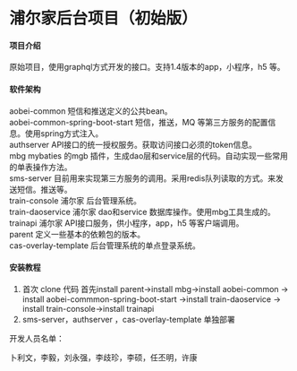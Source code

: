 # 浦尔家后台项目（初始版）

#### 项目介绍
原始项目，使用graphql方式开发的接口。支持1.4版本的app，小程序，h5 等。

#### 软件架构
aobei-common     短信和推送定义的公共bean。</br>
aobei-common-spring-boot-start   短信，推送，MQ 等第三方服务的配置信息。使用spring方式注入。</br>
authserver       API接口的统一授权服务。获取访问接口必须的token信息。</br>
mbg              mybaties 的mgb 插件，生成dao层和service层的代码。自动实现一些常用的单表操作方法。</br>
sms-server       目前用来实现第三方服务的调用。采用redis队列读取的方式。来发送短信。推送等。</br>
train-console    浦尔家 后台管理系统。</br>
train-daoservice 浦尔家 dao和service 数据库操作。使用mbg工具生成的。</br>
trainapi         浦尔家 API接口服务，供小程序，app，h5 等客户端调用。</br>
parent           定义一些基本的依赖包的版本。</br>
cas-overlay-template  后台管理系统的单点登录系统。</br>      
#### 安装教程

1. 首次 clone 代码  首先install parent->install mbg->install aobei-common -> </br>
                      install aobei-commmon-spring-boot-start ->install train-daoservice -></br>
                      install train-console->install trainapi</br>
2. sms-server，authserver ，cas-overlay-template 单独部署</br>


开发人员名单：</br>

卜利文，李毅，刘永强，李歧珍，李硕，任丕明，许康
